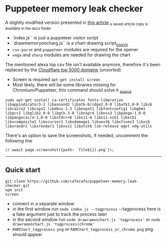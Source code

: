 # Puppeteer memory leak checker

A slightly modified version presented in [this article](https://devforth.io/blog/how-to-simply-workaround-ram-leaking-libraries-like-puppeteer-universal-way-to-fix-ram-leaks-once-and-forever/)<sub> a saved article copy is available in the docs folder</sub>

- `index.js`` is just a puppeteer visitor script
- `drawmemoryoncharg.js`` is a chart drawing script<sub>[source](https://gist.github.com/ivictbor/a0c35865a3e67708b6ff52ba8bc45043)</sub>
- `csv-parse` and `puppeteer` modules are required for the opener
- `vega` and `sharp` modules are needed for drawing the chart

The mentioned alexa top csv file isn't available anymore, therefore it's been replaced by the [Cloudflare top 5000 domains](https://radar.cloudflare.com/domains) (unsorted)

- Screen is required `apt-get install screen`
- Most likely, there will be some libraries missing for Chromium/Puppeteer, this command should solve it <sub>[source](https://stackoverflow.com/questions/66214552/tmp-chromium-error-while-loading-shared-libraries-libnss3-so-cannot-open-sha)</sub>

```
sudo apt-get install ca-certificates fonts-liberation libappindicator3-1 libasound2 libatk-bridge2.0-0 libatk1.0-0 libc6 libcairo2 libcups2 libdbus-1-3 libexpat1 libfontconfig1 libgbm1 libgcc1 libglib2.0-0 libgtk-3-0 libnspr4 libnss3 libpango-1.0-0 libpangocairo-1.0-0 libstdc++6 libx11-6 libx11-xcb1 libxcb1 libxcomposite1 libxcursor1 libxdamage1 libxext6 libxfixes3 libxi6 libxrandr2 libxrender1 libxss1 libxtst6 lsb-release wget xdg-utils
```

There's an option to save the screenshots, if needed, uncomment the following line

```
// await page.screenshot({path: `file${i}.png`});
```

---

## Quick start

```
git clone https://github.com/cafecafe/puppeteer-memory-leak-checker.git
npm init
screen
```

- connect in a separate window
- in the first window run `node index.js --tagprocess` --tagprocess here is a fake argument just to track the process later
- in the second window run `node drawramonchart.js 'tagprocess'` or `node drawramonchart.js 'tagprocess|chrome'`
- `RAMChart_tagprocess.png` or `RAMChart_tagprocess_or_chrome.png` png should appear
